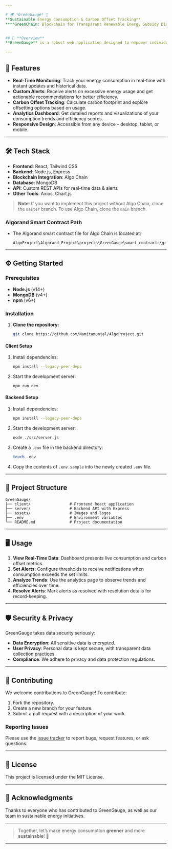 ```yaml
---

# 🌍 *GreenGauge* 🌱
**Sustainable Energy Consumption & Carbon Offset Tracking**
***"GreenChain: Blockchain for Transparent Renewable Energy Subsidy Distribution"***


## 🌟 **Overview**
**GreenGauge** is a robust web application designed to empower individuals and organizations to monitor and manage their energy consumption efficiently. With real-time alerts, tracking dashboards, and tailored recommendations, GreenGauge helps reduce carbon footprints by promoting sustainability. This application is aimed at providing both individuals and corporations insights into their energy consumption and offset efforts to achieve a greener planet.

---
```


## 🚀 **Features**
- **Real-Time Monitoring**: Track your energy consumption in real-time with instant updates and historical data.
- **Custom Alerts**: Receive alerts on excessive energy usage and get actionable recommendations for better efficiency.
- **Carbon Offset Tracking**: Calculate carbon footprint and explore offsetting options based on usage.
- **Analytics Dashboard**: Get detailed reports and visualizations of your consumption trends and efficiency scores.
- **Responsive Design**: Accessible from any device – desktop, tablet, or mobile.

---

## 🛠 **Tech Stack**
- **Frontend**: React, Tailwind CSS
- **Backend**: Node.js, Express
- **Blockchain Integration**: Algo Chain
- **Database**: MongoDB
- **API**: Custom REST APIs for real-time data & alerts
- **Other Tools**: Axios, Chart.js

> **Note**: If you want to implement this project without Algo Chain, clone the `master` branch. To use Algo Chain, clone the `main` branch.

### Algorand Smart Contract Path
   - The Algorand smart contract file for Algo Chain is located at:
     ```
     AlgoProject\Algorand_Project\projects\GreenGauge\smart_contracts\green_gauge\green_gauge.py
     ```

---

## ⚙️ **Getting Started**

### Prerequisites
- **Node.js** (v14+)
- **MongoDB** (v4+)
- **npm** (v6+)

### Installation

1. **Clone the repository:**
   ```bash
   git clone https://github.com/Namitamunjal/AlgoProject.git
   ```

#### Client Setup
1. Install dependencies:
   ```bash
   npm install --legacy-peer-deps
   ```

2. Start the development server:
   ```bash
   npm run dev
   ```

#### Backend Setup
1. Install dependencies:
   ```bash
   npm install --legacy-peer-deps
   ```
2. Start the development server:
   ```bash
   node ./src/server.js
   ```
3. Create a `.env` file in the backend directory:
   ```bash
   touch .env
   ```

4. Copy the contents of `.env.sample` into the newly created `.env` file.

---

## 🧩 **Project Structure**

```
GreenGauge/
├── client/                 # Frontend React application
├── server/                 # Backend API with Express
├── assets/                 # Images and logos
├── .env                    # Environment variables
└── README.md               # Project documentation
```

---

## 🖥 **Usage**

1. **View Real-Time Data**: Dashboard presents live consumption and carbon offset metrics.
2. **Set Alerts**: Configure thresholds to receive notifications when consumption exceeds the set limits.
3. **Analyze Trends**: Use the analytics page to observe trends and efficiencies over time.
4. **Resolve Alerts**: Mark alerts as resolved with resolution details for record-keeping.

---

## 🛡 **Security & Privacy**
GreenGauge takes data security seriously:
- **Data Encryption**: All sensitive data is encrypted.
- **User Privacy**: Personal data is kept secure, with transparent data collection practices.
- **Compliance**: We adhere to privacy and data protection regulations.

---

## 🤝 **Contributing**
We welcome contributions to GreenGauge! To contribute:
1. Fork the repository.
2. Create a new branch for your feature.
3. Submit a pull request with a description of your work.

### Reporting Issues
Please use the [issue tracker](https://github.com/Namitamunjal/AlgoProject/issues) to report bugs, request features, or ask questions.

---

## 📄 **License**
This project is licensed under the MIT License.

---

## 🙌 **Acknowledgments**
Thanks to everyone who has contributed to GreenGauge, as well as our team in sustainable energy initiatives.

---

> Together, let’s make energy consumption **greener** and more **sustainable**! 🌱

--- 
